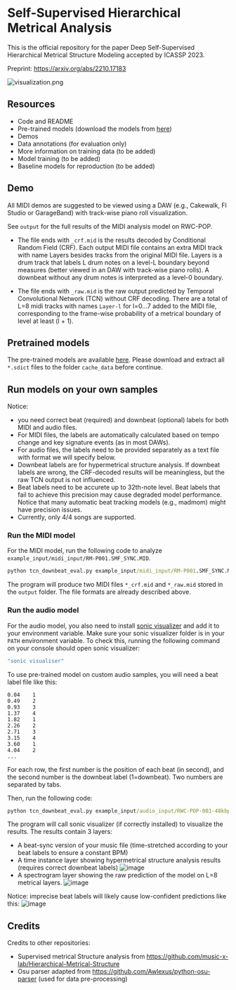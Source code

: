 # Self-Supervised Hierarchical Metrical Analysis

This is the official repository for the paper Deep Self-Supervised Hierarchical Metrical Structure Modeling accepted by ICASSP 2023.

Preprint: https://arxiv.org/abs/2210.17183

![visualization.png](https://github.com/music-x-lab/Self-Supervised-Metrical-Structure/blob/main/screenshot/a.png)

## Resources

* Code and README
* Pre-trained models (download the models from [here](https://drive.google.com/drive/folders/1Er9CJkGLCOTd5ztCblOoGpRx3c3GNcg7?usp=sharing))
* Demos
* Data annotations (for evaluation only)
* More information on training data (to be added)
* Model training (to be added)
* Baseline models for reproduction (to be added)

## Demo

All MIDI demos are suggested to be viewed using a DAW (e.g., Cakewalk, Fl Studio or GarageBand) with track-wise piano roll visualization. 

See ``output`` for the full results of the MIDI analysis model on RWC-POP.

* The file ends with ``_crf.mid`` is the results decoded by Conditional Random Field (CRF). Each output MIDI file contains an extra MIDI track with name Layers besides tracks from the original MIDI file. Layers is a drum track that labels L drum notes on a level-L boundary beyond measures (better viewed in an DAW with track-wise piano rolls). A downbeat without any drum notes is interpreted as a level-0 boundary.

* The file ends with ``_raw.mid`` is the raw output predicted by Temporal Convolutional Network (TCN) without CRF decoding. There are a total of L=8 midi tracks with names ``Layer-l`` for l=0...7 added to the MIDI file,  corresponding to the frame-wise probability of a metrical boundary of level at least (l + 1).

## Pretrained models

The pre-trained models are available [here](https://drive.google.com/drive/folders/1Er9CJkGLCOTd5ztCblOoGpRx3c3GNcg7?usp=sharing). Please download and extract all ``*.sdict`` files to the folder ``cache_data`` before continue.

## Run models on your own samples

Notice:

* you need correct beat (required) and downbeat (optional) labels for both MIDI and audio files.
* For MIDI files, the labels are automatically calculated based on tempo change and key signature events (as in most DAWs).
* For audio files, the labels need to be provided separately as a text file with format we will specify below.
* Downbeat labels are for hypermetrical structure analysis. If downbeat labels are wrong, the CRF-decoded results will be meaningless, but the raw TCN output is not influenced.
* Beat labels need to be accurete up to 32th-note level. Beat labels that fail to achieve this precision may cause degraded model performance. Notice that many automatic beat tracking models (e.g., madmom) might have precision issues.
* Currently, only 4/4 songs are supported.

### Run the MIDI model

For the MIDI model, run the following code to analyze ``example_input/midi_input/RM-P001.SMF_SYNC.MID``.

```cmd
python tcn_downbeat_eval.py example_input/midi_input/RM-P001.SMF_SYNC.MID
```

The program will produce two MIDI files ``*_crf.mid`` and ``*_raw.mid`` stored in the ``output`` folder. The file formats are already described above.

### Run the audio model

For the audio model, you also need to install [sonic visualizer](https://www.sonicvisualiser.org/) and add it to your environment variable.
Make sure your sonic visualizer folder is in your ``PATH`` environment variable. To check this, running the following command on your console should open sonic visualizer:
```cmd
"sonic visualiser"
```

To use pre-trained model on custom audio samples, you will need a beat label file like this:

```
0.04	1
0.49	2
0.93	3
1.37	4
1.82	1
2.26	2
2.71	3
3.15	4
3.60	1
4.04	2
...
```

For each row, the first number is the position of each beat (in second), and the second number is the downbeat label (1=downbeat). Two numbers are separated by tabs.

Then, run the following code:

```cmd
python tcn_downbeat_eval.py example_input/audio_input/RWC-POP-001-48kbps.mp3 example_input/audio_input/RWC-POP-001.lab
```

The program will call sonic visualizer (if correctly installed) to visualize the results. The results contain 3 layers:

* A beat-sync version of your music file (time-stretched according to your beat labels to ensure a constant BPM)
* A time instance layer showing hypermetrical structure analysis results (requires correct downbeat labels)
![image](https://user-images.githubusercontent.com/13694510/199000802-f76a11af-9cf6-4f67-ab44-6b8b564dbf9a.png)
* A spectrogram layer showing the raw prediction of the model on L=8 metrical layers.
![image](https://user-images.githubusercontent.com/13694510/199000769-c0815765-2eff-47eb-8d9d-78603289c718.png)

Notice: imprecise beat labels will likely cause low-confident predictions like this:
![image](https://user-images.githubusercontent.com/13694510/199000899-ba5e13cb-18be-421a-84e8-e26c5545a5a2.png)

## Credits

Credits to other repositories:
* Supervised  metrical Structure analysis from https://github.com/music-x-lab/Hierarchical-Metrical-Structure
* Osu parser adapted from https://github.com/Awlexus/python-osu-parser (used for data pre-processing)
